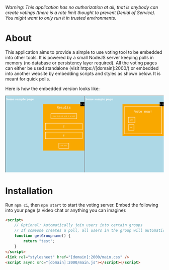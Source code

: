 _Warning: This application has no authorization at all, that is anybody can create votings (there is a rate limit thought to prevent Denial of Service). You might want to only run it in trusted environments._

# About

This application aims to provide a simple to use voting tool to be embedded into other tools. It is powered by a small NodeJS server keeping polls in memory (no database or persistency layer required). All the voting pages can either be used standalone (visit https://[domain]:2000/) or embedded into another website by embedding scripts and styles as shown below. It is meant for quick polls. 

Here is how the embedded version looks like:

![Screenshot of Vote](/doc/screenshot.png)

# Installation

Run `npm ci`, then `npm start` to start the voting server. Embed the following into your page (a video chat or anything you can imagine):

```HTML
<script>
    // Optional: Automatically join users into certain groups
    // If someone creates a poll, all users in the group will automatically participate
    function getGroupname() {
        return "test"; 
    }
</script>
<link rel="stylesheet" href="[domain]:2000/main.css" />
<script async src="[domain]:2000/main.js"></script></script>
```
